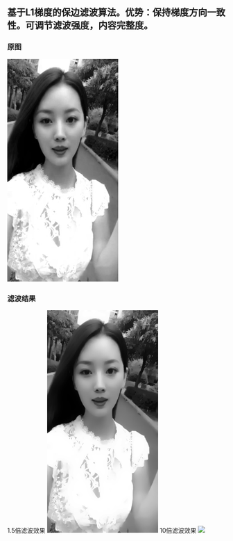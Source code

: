 ## 基于L1梯度的保边滤波算法。优势：保持梯度方向一致性。可调节滤波强度，内容完整度。
### 原图
![](./docs/test.png)
### 滤波结果
1.5倍滤波效果
![](./docs/matlab_l1.png)
10倍滤波效果
![](./docs/matlab_l1_10.pg)
